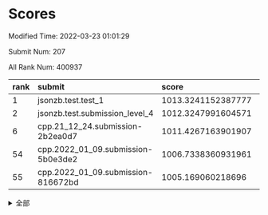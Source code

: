 # Scores

Modified Time: 2022-03-23 01:01:29

Submit Num: 207

All Rank Num: 400937

| rank |               submit               |       score        |       sigma        | pk_num |
| :--- | :--------------------------------- | :----------------- | :----------------- | :----- |
| 1    | jsonzb.test.test_1                 | 1013.3241152387777 | 0.8176252289827025 | 7740   |
| 2    | jsonzb.test.submission_level_4     | 1012.3247991604571 | 0.7970096510313377 | 7748   |
| 6    | cpp.21_12_24.submission-2b2ea0d7   | 1011.4267163901907 | 0.7771450935698265 | 7753   |
| 54   | cpp.2022_01_09.submission-5b0e3de2 | 1006.7338360931961 | 0.7384540748314188 | 7748   |
| 55   | cpp.2022_01_09.submission-816672bd | 1005.169060218696  | 0.7346370397226537 | 7751   |


<details>
<summary>全部</summary>

| rank |                 submit                 |       score        |       sigma        | pk_num |
| :--- | :------------------------------------- | :----------------- | :----------------- | :----- |
| 1    | jsonzb.test.test_1                     | 1013.3241152387777 | 0.8176252289827025 | 7740   |
| 2    | jsonzb.test.submission_level_4         | 1012.3247991604571 | 0.7970096510313377 | 7748   |
| 3    | gobigger.level_3.submission_level_3_33 | 1011.9927085690449 | 0.7767371397979956 | 7746   |
| 4    | gobigger.level_3.submission_level_3_39 | 1011.7208133841938 | 0.7738174322473941 | 7743   |
| 5    | gobigger.level_3.submission_level_3_24 | 1011.6697488974771 | 0.7925527012506695 | 7746   |
| 6    | cpp.21_12_24.submission-2b2ea0d7       | 1011.4267163901907 | 0.7771450935698265 | 7753   |
| 7    | gobigger.level_3.submission_level_3_40 | 1011.4116686032793 | 0.7800023557302477 | 7746   |
| 8    | gobigger.level_3.submission_level_3_43 | 1011.4022531726831 | 0.7826802934172775 | 7743   |
| 9    | gobigger.level_3.submission_level_3_30 | 1011.3221194137209 | 0.7730250537627218 | 7752   |
| 10   | gobigger.level_3.submission_level_3_49 | 1011.0853980190767 | 0.7598563068261757 | 7749   |
| 11   | gobigger.level_3.submission_level_3_3  | 1010.9560948871235 | 0.7797292839119181 | 7749   |
| 12   | gobigger.level_3.submission_level_3_29 | 1010.9310028765464 | 0.7523638061093507 | 7746   |
| 13   | gobigger.level_3.submission_level_3_36 | 1010.9030488919913 | 0.752928705734724  | 7751   |
| 14   | gobigger.level_3.submission_level_3_44 | 1010.7445237893999 | 0.7619019793944952 | 7748   |
| 15   | gobigger.level_3.submission_level_3_34 | 1010.6779433011594 | 0.7783550835050937 | 7747   |
| 16   | gobigger.level_3.submission_level_3_27 | 1010.5123452929207 | 0.7484136446839716 | 7752   |
| 17   | gobigger.level_3.submission_level_3_48 | 1010.4912309881253 | 0.7463291317246268 | 7751   |
| 18   | gobigger.level_3.submission_level_3_5  | 1010.4835176824758 | 0.7554843897587318 | 7749   |
| 19   | gobigger.level_3.submission_level_3_18 | 1010.4306211682107 | 0.7643260896772802 | 7749   |
| 20   | gobigger.level_3.submission_level_3_15 | 1010.4067634638553 | 0.7714960786441659 | 7746   |
| 21   | gobigger.level_3.submission_level_3_10 | 1010.3218487786974 | 0.7545678511342957 | 7748   |
| 22   | gobigger.level_3.submission_level_3_14 | 1010.1893752134039 | 0.773963236177     | 7742   |
| 23   | gobigger.level_3.submission_level_3_25 | 1010.1283057708752 | 0.7478700315251012 | 7748   |
| 24   | gobigger.level_3.submission_level_3_26 | 1010.0994151345039 | 0.7635842316524722 | 7746   |
| 25   | gobigger.level_3.submission_level_3_6  | 1010.0945905669379 | 0.7689032433341727 | 7746   |
| 26   | gobigger.level_3.submission_level_3_37 | 1009.9922269252554 | 0.7437402832182105 | 7748   |
| 27   | gobigger.level_3.submission_level_3_47 | 1009.9697908844199 | 0.7647627948732618 | 7749   |
| 28   | gobigger.level_3.submission_level_3_41 | 1009.959414814901  | 0.7564431801101772 | 7750   |
| 29   | gobigger.level_3.submission_level_3_4  | 1009.9173116679533 | 0.7481767606710544 | 7746   |
| 30   | gobigger.level_3.submission_level_3_11 | 1009.6988628169742 | 0.7620396519632558 | 7748   |
| 31   | gobigger.level_3.submission_level_3_35 | 1009.618294271904  | 0.7244531350269373 | 7752   |
| 32   | gobigger.level_3.submission_level_3_31 | 1009.603458060487  | 0.747815142630638  | 7752   |
| 33   | gobigger.level_3.submission_level_3_0  | 1009.5551100709607 | 0.7508633354853854 | 7746   |
| 34   | gobigger.level_3.submission_level_3_22 | 1009.5462343375552 | 0.7559103321489506 | 7744   |
| 35   | gobigger.level_3.submission_level_3_16 | 1009.5264919464598 | 0.748070361931756  | 7749   |
| 36   | gobigger.level_3.submission_level_3_19 | 1009.4806632637428 | 0.7474049866653253 | 7746   |
| 37   | gobigger.level_3.submission_level_3_7  | 1009.3872281027466 | 0.7604599845686283 | 7753   |
| 38   | gobigger.level_3.submission_level_3_9  | 1009.3823295258918 | 0.7690204999629338 | 7748   |
| 39   | gobigger.level_3.submission_level_3_46 | 1009.3658959052809 | 0.7415225769436737 | 7749   |
| 40   | gobigger.level_3.submission_level_3_2  | 1009.3657611688438 | 0.7795465261856317 | 7748   |
| 41   | gobigger.level_3.submission_level_3_8  | 1009.1999736943626 | 0.7522937575746808 | 7750   |
| 42   | gobigger.level_3.submission_level_3_17 | 1009.1150472302397 | 0.7450011164664001 | 7745   |
| 43   | gobigger.level_3.submission_level_3_20 | 1009.0842380688041 | 0.7414223749564156 | 7747   |
| 44   | gobigger.level_3.submission_level_3_42 | 1009.0833771144423 | 0.7584650068069855 | 7746   |
| 45   | gobigger.level_3.submission_level_3_28 | 1009.0667322975146 | 0.7434670211380677 | 7749   |
| 46   | gobigger.level_3.submission_level_3_21 | 1009.0175260591006 | 0.7592742798723462 | 7747   |
| 47   | gobigger.level_3.submission_level_3_32 | 1009.0061935456359 | 0.794085058752998  | 7750   |
| 48   | gobigger.level_3.submission_level_3_1  | 1009.0010241843003 | 0.7525148778063483 | 7746   |
| 49   | gobigger.level_3.submission_level_3_45 | 1008.9432187132203 | 0.7383753351866161 | 7751   |
| 50   | gobigger.level_3.submission_level_3_23 | 1008.7640139010302 | 0.7443017278633519 | 7750   |
| 51   | gobigger.level_3.submission_level_3_13 | 1008.6342510190739 | 0.7364222172008655 | 7743   |
| 52   | gobigger.level_3.submission_level_3_12 | 1008.6125512567296 | 0.7435382884477778 | 7748   |
| 53   | gobigger.level_3.submission_level_3_38 | 1008.554635635694  | 0.7370252981573602 | 7742   |
| 54   | cpp.2022_01_09.submission-5b0e3de2     | 1006.7338360931961 | 0.7384540748314188 | 7748   |
| 55   | cpp.2022_01_09.submission-816672bd     | 1005.169060218696  | 0.7346370397226537 | 7751   |
| 56   | gobigger.level_1.submission_level_1_8  | 1004.8446604123399 | 0.7106773671303677 | 7747   |
| 57   | gobigger.level_1.submission_level_1_22 | 1004.4694148760642 | 0.7237117094593034 | 7746   |
| 58   | gobigger.level_1.submission_level_1_42 | 1004.4053731440337 | 0.7138854028908075 | 7748   |
| 59   | gobigger.level_1.submission_level_1_27 | 1004.2765884845127 | 0.722363429889525  | 7754   |
| 60   | gobigger.level_1.submission_level_1_12 | 1004.219705010383  | 0.7209194011607193 | 7753   |
| 61   | gobigger.level_1.submission_level_1_33 | 1004.1822580349567 | 0.7142246235603869 | 7752   |
| 62   | gobigger.level_1.submission_level_1_44 | 1003.9986789351148 | 0.7274598820640351 | 7748   |
| 63   | gobigger.level_1.submission_level_1_15 | 1003.9373990352851 | 0.7262730416323759 | 7757   |
| 64   | gobigger.level_1.submission_level_1_26 | 1003.8995036021547 | 0.7168552972999743 | 7748   |
| 65   | gobigger.level_1.submission_level_1_28 | 1003.8185322347147 | 0.7104911864615086 | 7745   |
| 66   | gobigger.level_1.submission_level_1_5  | 1003.811967920844  | 0.7158001910983799 | 7753   |
| 67   | gobigger.level_1.submission_level_1_36 | 1003.7925086379056 | 0.71080994653006   | 7748   |
| 68   | gobigger.level_1.submission_level_1_46 | 1003.7114936247311 | 0.7192841683849392 | 7743   |
| 69   | gobigger.level_1.submission_level_1_13 | 1003.710406247657  | 0.7201993711000264 | 7747   |
| 70   | gobigger.level_1.submission_level_1_29 | 1003.6803135633126 | 0.7107603922364704 | 7752   |
| 71   | gobigger.level_1.submission_level_1_41 | 1003.6799683455929 | 0.6988298537496473 | 7743   |
| 72   | gobigger.level_1.submission_level_1_1  | 1003.5424391914972 | 0.714864187480871  | 7748   |
| 73   | gobigger.level_1.submission_level_1_30 | 1003.5395651688447 | 0.7266824078607556 | 7738   |
| 74   | gobigger.level_1.submission_level_1_49 | 1003.4771901004802 | 0.7164135419464854 | 7751   |
| 75   | gobigger.level_1.submission_level_1_32 | 1003.4577449411244 | 0.7155146607987747 | 7747   |
| 76   | gobigger.level_1.submission_level_1_19 | 1003.4453943826334 | 0.7021073201515878 | 7748   |
| 77   | gobigger.level_1.submission_level_1_40 | 1003.3682797544101 | 0.7124118934318524 | 7744   |
| 78   | gobigger.level_1.submission_level_1_2  | 1003.3496848909004 | 0.7098900189384363 | 7747   |
| 79   | gobigger.level_1.submission_level_1_25 | 1003.3473330758073 | 0.7213162463083208 | 7751   |
| 80   | gobigger.level_1.submission_level_1_16 | 1003.3372635402264 | 0.7194595983348951 | 7745   |
| 81   | gobigger.level_1.submission_level_1_35 | 1003.2970023127315 | 0.7221502375648631 | 7747   |
| 82   | gobigger.level_1.submission_level_1_23 | 1003.2895434398782 | 0.7196656324364816 | 7748   |
| 83   | gobigger.level_1.submission_level_1_7  | 1003.2260802095913 | 0.7182244851436996 | 7743   |
| 84   | gobigger.level_1.submission_level_1_20 | 1003.2090628856104 | 0.7226305096065676 | 7746   |
| 85   | gobigger.level_1.submission_level_1_21 | 1003.1642802765878 | 0.7189675942404443 | 7746   |
| 86   | gobigger.level_1.submission_level_1_24 | 1003.1484938184876 | 0.7214637300187422 | 7747   |
| 87   | gobigger.level_1.submission_level_1_43 | 1003.1264547865578 | 0.7182913468826378 | 7748   |
| 88   | gobigger.level_1.submission_level_1_3  | 1003.0954888864443 | 0.7214501891318658 | 7745   |
| 89   | gobigger.level_1.submission_level_1_6  | 1003.077463859115  | 0.7039325235449614 | 7750   |
| 90   | gobigger.level_1.submission_level_1_17 | 1003.0190168078763 | 0.7257496024781831 | 7746   |
| 91   | gobigger.level_1.submission_level_1_9  | 1002.9488866736361 | 0.6971775934335255 | 7752   |
| 92   | gobigger.level_1.submission_level_1_34 | 1002.9424787112877 | 0.7137679860451258 | 7747   |
| 93   | gobigger.level_1.submission_level_1_14 | 1002.8983883463915 | 0.7127983569976671 | 7750   |
| 94   | gobigger.level_1.submission_level_1_39 | 1002.8379795352694 | 0.7127430655747825 | 7756   |
| 95   | gobigger.level_1.submission_level_1_11 | 1002.8179739904576 | 0.7081484347379035 | 7742   |
| 96   | gobigger.level_1.submission_level_1_38 | 1002.6423834630721 | 0.723814813366216  | 7749   |
| 97   | gobigger.level_1.submission_level_1_0  | 1002.6124705087825 | 0.7063531097184987 | 7747   |
| 98   | gobigger.level_1.submission_level_1_47 | 1002.6018234017733 | 0.7184814860472007 | 7751   |
| 99   | gobigger.level_1.submission_level_1_37 | 1002.5321402941061 | 0.7107311804821828 | 7749   |
| 100  | gobigger.level_1.submission_level_1_18 | 1002.488028538634  | 0.70531997297325   | 7750   |
| 101  | gobigger.level_1.submission_level_1_48 | 1002.3730375501838 | 0.7103268705024491 | 7750   |
| 102  | gobigger.level_1.submission_level_1_4  | 1002.3462606583872 | 0.7183082494116512 | 7750   |
| 103  | gobigger.level_1.submission_level_1_10 | 1002.2500944291615 | 0.708981215508669  | 7741   |
| 104  | gobigger.level_1.submission_level_1_31 | 1001.9505770546612 | 0.7168336680549917 | 7749   |
| 105  | gobigger.level_1.submission_level_1_45 | 1001.8530739507103 | 0.7086676207392154 | 7747   |
| 106  | gobigger.random.submission_random_44   | 997.1945594180279  | 0.7047371412923447 | 7745   |
| 107  | gobigger.random.submission_random_47   | 997.1419607030903  | 0.715155728002042  | 7748   |
| 108  | gobigger.random.submission_random_2    | 997.1349883076412  | 0.705322219055573  | 7747   |
| 109  | gobigger.random.submission_random_10   | 997.0977744379575  | 0.7284439501655002 | 7750   |
| 110  | gobigger.random.submission_random_19   | 996.993326727231   | 0.7127124963392987 | 7747   |
| 111  | gobigger.random.submission_random_45   | 996.9685913768745  | 0.7153953805745117 | 7749   |
| 112  | gobigger.random.submission_random_43   | 996.8925894182164  | 0.7101478010534134 | 7739   |
| 113  | gobigger.random.submission_random_28   | 996.8173688246111  | 0.7128153949573929 | 7751   |
| 114  | gobigger.random.submission_random_40   | 996.7679953693857  | 0.7215123869256926 | 7749   |
| 115  | gobigger.random.submission_random_20   | 996.74163640243    | 0.7109890692782227 | 7747   |
| 116  | gobigger.random.submission_random_15   | 996.6582451615036  | 0.7200865073956819 | 7747   |
| 117  | gobigger.random.submission_random_25   | 996.6179501242217  | 0.7071885963852709 | 7743   |
| 118  | gobigger.random.submission_random_16   | 996.4399990305392  | 0.7150659755882516 | 7746   |
| 119  | gobigger.random.submission_random_31   | 996.3712331171154  | 0.7016591639690885 | 7748   |
| 120  | gobigger.random.submission_random_27   | 996.357279854743   | 0.707546652042618  | 7748   |
| 121  | gobigger.random.submission_random_3    | 996.3390117688431  | 0.7161675020522137 | 7748   |
| 122  | gobigger.random.submission_random_7    | 996.3142582777874  | 0.7188276103543862 | 7748   |
| 123  | gobigger.random.submission_random_8    | 996.3023333369061  | 0.7132846670858687 | 7748   |
| 124  | gobigger.random.submission_random_49   | 996.2847534621701  | 0.7054749733141842 | 7750   |
| 125  | gobigger.random.submission_random_21   | 996.2520061476152  | 0.7086399413534665 | 7749   |
| 126  | gobigger.random.submission_random_32   | 996.2471917547778  | 0.7191443472960302 | 7745   |
| 127  | gobigger.random.submission_random_42   | 996.1760516528869  | 0.7201563099834114 | 7751   |
| 128  | gobigger.random.submission_random_1    | 996.1667996563207  | 0.710342711273042  | 7747   |
| 129  | gobigger.random.submission_random_41   | 996.1618952013499  | 0.7183249902651632 | 7744   |
| 130  | gobigger.random.submission_random_38   | 996.060191680541   | 0.704792316164774  | 7743   |
| 131  | gobigger.random.submission_random_4    | 996.0568853639521  | 0.723640073365074  | 7745   |
| 132  | gobigger.random.submission_random_9    | 996.0356377942121  | 0.7059682476523322 | 7748   |
| 133  | gobigger.random.submission_random_48   | 996.0155674800869  | 0.7320752833904942 | 7741   |
| 134  | gobigger.random.submission_random_18   | 995.9700181773412  | 0.719253532348307  | 7747   |
| 135  | gobigger.random.submission_random_22   | 995.9593345228882  | 0.7110744538946733 | 7749   |
| 136  | gobigger.random.submission_random_26   | 995.8996532833798  | 0.7201037578485234 | 7748   |
| 137  | gobigger.random.submission_random_0    | 995.8401946204925  | 0.7096903289952433 | 7747   |
| 138  | gobigger.random.submission_random_6    | 995.8256383195136  | 0.7046045658622998 | 7749   |
| 139  | gobigger.random.submission_random_14   | 995.7544191096508  | 0.721112404915943  | 7744   |
| 140  | gobigger.random.submission_random_29   | 995.7174271444572  | 0.7089274201283565 | 7748   |
| 141  | gobigger.random.submission_random_13   | 995.7137306662114  | 0.7186891066188724 | 7748   |
| 142  | gobigger.random.submission_random_17   | 995.6561815021612  | 0.7096338849983712 | 7751   |
| 143  | gobigger.random.submission_random_33   | 995.6482463614133  | 0.701939576284664  | 7743   |
| 144  | gobigger.random.submission_random_12   | 995.5726762838761  | 0.725085156290084  | 7748   |
| 145  | gobigger.random.submission_random_35   | 995.5086482752612  | 0.7182363836947249 | 7747   |
| 146  | gobigger.random.submission_random_34   | 995.3917993036317  | 0.7315202166466129 | 7748   |
| 147  | gobigger.random.submission_random_24   | 995.3911971678377  | 0.7362369469496337 | 7751   |
| 148  | gobigger.random.submission_random_36   | 995.3394241596185  | 0.7144411098533091 | 7753   |
| 149  | gobigger.random.submission_random_30   | 995.2758824212241  | 0.7302236199950538 | 7750   |
| 150  | gobigger.random.submission_random_39   | 995.243479929069   | 0.7198443003462358 | 7748   |
| 151  | gobigger.random.submission_random_46   | 995.1715792983161  | 0.7214266447721094 | 7744   |
| 152  | gobigger.random.submission_random_11   | 995.1549447595861  | 0.7120546318028141 | 7751   |
| 153  | gobigger.random.submission_random_5    | 995.0067830017165  | 0.719868515596821  | 7747   |
| 154  | gobigger.random.submission_random_23   | 994.6479265361315  | 0.7166462201962065 | 7746   |
| 155  | gobigger.random.submission_random_37   | 994.3139575569185  | 0.7206089293450746 | 7746   |
| 156  | gobigger.level_2.submission_level_2_15 | 993.8917961918779  | 0.7371443549431876 | 7750   |
| 157  | gobigger.level_2.submission_level_2_3  | 993.666354904189   | 0.7289745535980078 | 7751   |
| 158  | gobigger.level_2.submission_level_2_16 | 993.5643901986841  | 0.7353581801239814 | 7748   |
| 159  | gobigger.level_2.submission_level_2_41 | 993.4955804387339  | 0.7295742323433517 | 7746   |
| 160  | gobigger.level_2.submission_level_2_37 | 993.4393591754144  | 0.7382705965660968 | 7744   |
| 161  | gobigger.level_2.submission_level_2_19 | 993.3347085626659  | 0.7405595273857708 | 7742   |
| 162  | gobigger.level_2.submission_level_2_21 | 993.3112323124464  | 0.7240459663508805 | 7749   |
| 163  | gobigger.level_2.submission_level_2_26 | 993.1437049965219  | 0.7324465258421836 | 7751   |
| 164  | gobigger.level_2.submission_level_2_33 | 993.0051865038431  | 0.7476541912953589 | 7745   |
| 165  | gobigger.level_2.submission_level_2_39 | 992.9780753468303  | 0.7535164141159905 | 7742   |
| 166  | gobigger.level_2.submission_level_2_2  | 992.8713261799776  | 0.7578981759853743 | 7742   |
| 167  | gobigger.level_2.submission_level_2_4  | 992.7393540903081  | 0.7371453689147619 | 7742   |
| 168  | gobigger.level_2.submission_level_2_12 | 992.7087262288206  | 0.7397685344796788 | 7755   |
| 169  | gobigger.level_2.submission_level_2_38 | 992.6730037877363  | 0.7425118259126424 | 7750   |
| 170  | gobigger.level_2.submission_level_2_49 | 992.5454653737493  | 0.7404525057805057 | 7748   |
| 171  | gobigger.level_2.submission_level_2_7  | 992.5009629310896  | 0.735861654063091  | 7745   |
| 172  | gobigger.level_2.submission_level_2_48 | 992.490063812465   | 0.714955406936518  | 7750   |
| 173  | gobigger.level_2.submission_level_2_14 | 992.4857189468994  | 0.7619584492070121 | 7746   |
| 174  | gobigger.level_2.submission_level_2_36 | 992.4388410470382  | 0.7507723052774503 | 7747   |
| 175  | gobigger.level_2.submission_level_2_32 | 992.4157816302376  | 0.7412654642806132 | 7748   |
| 176  | gobigger.level_2.submission_level_2_23 | 992.393688468102   | 0.7597475698505194 | 7741   |
| 177  | gobigger.level_2.submission_level_2_13 | 992.3358880248308  | 0.7457108220267327 | 7752   |
| 178  | gobigger.level_2.submission_level_2_44 | 992.3250524310853  | 0.7451998454838051 | 7748   |
| 179  | gobigger.level_2.submission_level_2_47 | 992.314491453499   | 0.7334902212820399 | 7748   |
| 180  | gobigger.level_2.submission_level_2_10 | 992.2303406547177  | 0.7501759115831118 | 7751   |
| 181  | gobigger.level_2.submission_level_2_0  | 992.0890713157954  | 0.7450625810398165 | 7745   |
| 182  | gobigger.level_2.submission_level_2_17 | 992.0155902685694  | 0.7557115731264671 | 7753   |
| 183  | gobigger.level_2.submission_level_2_40 | 991.9345345777449  | 0.7572765398831001 | 7749   |
| 184  | gobigger.level_2.submission_level_2_42 | 991.867894956279   | 0.7569971663791447 | 7749   |
| 185  | gobigger.level_2.submission_level_2_31 | 991.7645646078556  | 0.7480214841047389 | 7746   |
| 186  | gobigger.level_2.submission_level_2_24 | 991.7292238349935  | 0.7415956715574343 | 7747   |
| 187  | gobigger.level_2.submission_level_2_30 | 991.6640575440613  | 0.7472022034935298 | 7753   |
| 188  | gobigger.level_2.submission_level_2_18 | 991.6470860640344  | 0.7497307814963611 | 7750   |
| 189  | gobigger.level_2.submission_level_2_25 | 991.6463191292122  | 0.7526655769991422 | 7751   |
| 190  | gobigger.level_2.submission_level_2_29 | 991.6341147081534  | 0.7722272720511788 | 7748   |
| 191  | gobigger.level_2.submission_level_2_5  | 991.5270984840889  | 0.7523277152778883 | 7754   |
| 192  | gobigger.level_2.submission_level_2_35 | 991.4980062480945  | 0.7392891753544708 | 7747   |
| 193  | gobigger.level_2.submission_level_2_45 | 991.3432194495338  | 0.7529518673397142 | 7745   |
| 194  | gobigger.level_2.submission_level_2_34 | 991.1817294170688  | 0.746490783118681  | 7746   |
| 195  | gobigger.level_2.submission_level_2_8  | 991.1489808159961  | 0.7715388983622026 | 7754   |
| 196  | gobigger.level_2.submission_level_2_11 | 991.0983535653122  | 0.7588255187125078 | 7743   |
| 197  | gobigger.level_2.submission_level_2_20 | 991.0347609452247  | 0.7584176777032298 | 7748   |
| 198  | gobigger.level_2.submission_level_2_46 | 990.9665927720972  | 0.7600701077628567 | 7746   |
| 199  | gobigger.level_2.submission_level_2_9  | 990.9062471095026  | 0.739844057595858  | 7745   |
| 200  | gobigger.level_2.submission_level_2_6  | 990.8074562047262  | 0.757609329394061  | 7745   |
| 201  | gobigger.level_2.submission_level_2_43 | 990.6035601634418  | 0.7514792014965622 | 7742   |
| 202  | gobigger.level_2.submission_level_2_1  | 990.3826284858325  | 0.7541695937859065 | 7744   |
| 203  | gobigger.level_2.submission_level_2_22 | 990.3642735201169  | 0.792111890413745  | 7748   |
| 204  | gobigger.level_2.submission_level_2_27 | 990.1750474465539  | 0.7744544021215383 | 7744   |
| 205  | gobigger.level_2.submission_level_2_28 | 988.9627996389244  | 0.7841575251240812 | 7743   |
| 206  | gobigger.none.submission_none_0        | 979.4095932869117  | 1.2206096638526325 | 7748   |
| 207  | gobigger.none.submission_none_1        | 976.2091734127433  | 1.491342606178713  | 7749   |

</details>